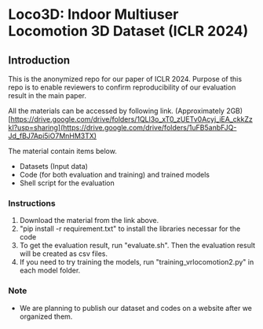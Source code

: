 # Loco3D: Indoor Multiuser Locomotion 3D Dataset (ICLR 2024)

## Introduction

This is the anonymized repo for our paper of ICLR 2024.
Purpose of this repo is to enable reviewers to confirm reproducibility of our evaluation result in the main paper.

All the materials can be accessed by following link. (Approximately 2GB)
[https://drive.google.com/drive/folders/1QLl3o_xT0_zUETv0Acyj_iEA_ckkZzkI?usp=sharing](https://drive.google.com/drive/folders/1uFB5anbFJQ-Jd_fBJ7Api5iO7MnHM3TX)

The material contain items below.
- Datasets (Input data)
- Code (for both evaluation and training) and trained models
- Shell script for the evaluation

### Instructions 

1. Download the material from the link above.
2. "pip install -r requirement.txt" to install the libraries necessar for the code
4. To get the evaluation result, run "evaluate.sh". Then the evaluation result will be created as csv files.
5. If you need to try training the models, run "training_vrlocomotion2.py" in each model folder.

### Note
- We are planning to publish our dataset and codes on a website after we organized them.
